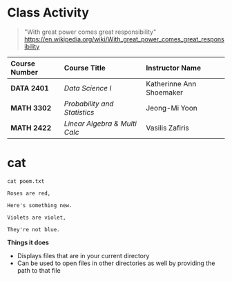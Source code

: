 # Class Activity
> "With great power comes great responsibility" https://en.wikipedia.org/wiki/With_great_power_comes_great_responsibility


|Course Number|Course Title|Instructor Name|
|:------------|:-----------|:--------------|
|**DATA 2401**|*Data Science I*|Katherinne Ann Shoemaker|
|**MATH 3302**|*Probability and Statistics*|Jeong-Mi Yoon|
|**MATH 2422**|*Linear Algebra & Multi Calc*|Vasilis Zafiris|

# cat 
```
cat poem.txt

Roses are red,

Here's something new.

Violets are violet,

They're not blue.
```

**Things it does**
- Displays files that are in your current directory
- Can be used to open files in other directories as well by providing the path to that file

